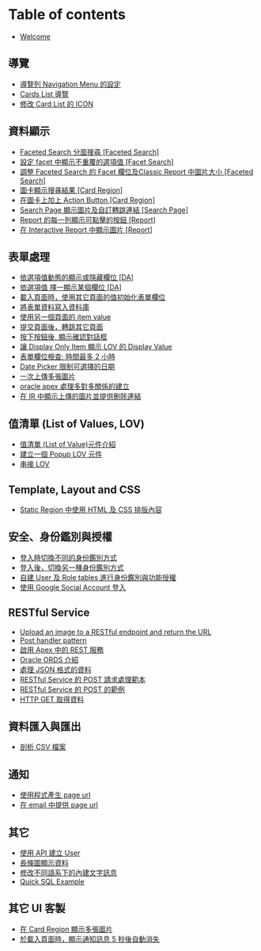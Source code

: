 # Table of contents

* [Welcome](README.md)

## 導覽 <a href="#navi" id="navi"></a>

* [導覽列 Navigation Menu 的設定](navi/navigation_menu.md)
* [Cards List 導覽](navi/card-list-nav.md)
* [修改 Card List 的 ICON](navi/change-icons.md)

## 資料顯示 <a href="#reports" id="reports"></a>

* [Faceted Search 分面搜尋 \[Faceted Search\]](reports/faceted_search.md)
* [設定 facet 中顯示不重覆的選項值 \[Facet Search\]](reports/facet-value-display.md)
* [調整 Faceted Search 的 Facet 欄位及Classic Report 中圖片大小 \[Faceted Search\]](reports/fine-tune-faceted-search.md)
* [圖卡顯示搜㝷結果 \[Card Region\]](reports/cards-region.md)
* [在圖卡上加上 Action Button \[Card Region\]](reports/card-action-button.md)
* [Search Page 顯示圖片及自訂轉跳連結 \[Search Page\]](reports/search-page.md)
* [Report 的每一列顯示可點擊的按鈕 \[Report\]](reports/ir-dynamic-links.md)
* [在 Interactive Report 中顯示圖片 \[Report\]](reports/ir-display-image.md)

## 表單處理 <a href="#forms" id="forms"></a>

* [依選項值動態的顯示或隱藏欄位 \[DA\]](forms/hide_show_fields_dynamic_action.md)
* [依選項值 擇一顯示某個欄位 \[DA\]](forms/display_one_da.md)
* [載入頁面時，使用其它頁面的值初始化表單欄位](forms/zai-ru-ye-mian-shi-shi-yong-qi-ta-ye-mian-de-zhi-chu-shi-hua-biao-dan-lan-wei.md)
* [將表單資料寫入資料庫](forms/jiang-biao-dan-zi-liao-xie-ru-zi-liao-ku.md)
* [使用另一個頁面的 item value](forms/shi-yong-ling-yi-ge-ye-mian-de-item-value.md)
* [提交頁面後，轉跳其它頁面](forms/ti-jiao-ye-mian-hou-zhuan-tiao-qi-ta-ye-mian.md)
* [按下按鈕後, 顯示確認對話框](forms/an-xia-an-niu-hou-xian-shi-que-ren-dui-hua-kuang.md)
* [讓 Display Only Item 顯示 LOV 的 Display Value](forms/display_only_item_shows_lov_display_value.md)
* [表單欄位檢查: 時間最多 2 小時](forms/item_validation.md)
* [Date Picker 限制可選擇的日期](forms/date-picker-select-specific-days-only.md)
* [一次上傳多張圖片](forms/upload-multiple-ima.md)
* [oracle apex 處理多對多關係的建立](forms/insert-two-tables.md)
* [在 IR 中顯示上傳的圖片並提供刪除連結](forms/manage-uploaded-img-in-form.md)

## 值清單 (List of Values, LOV) <a href="#lov" id="lov"></a>

* [值清單 (List of Value)元件介紹](lov/zhi-qing-dan-list-of-value-yuan-jian-jie-shao.md)
* [建立一個 Popup LOV 元件](lov/jian-li-yi-ge-popup-lov-yuan-jian.md)
* [串接 LOV](lov/cascade_lov.md)

## Template, Layout and CSS <a href="#templates" id="templates"></a>

* [Static Region 中使用 HTML 及 CSS 排版內容](templates/static-region-zhong-shi-yong-html-ji-css-pai-ban-nei-rong.md)

## 安全、身份鑑別與授權 <a href="#security" id="security"></a>

* [登入時切換不同的身份鑑別方式](security/switch_authe_scheme.md)
* [登入後，切換另一種身份鑑別方式](security/switch_auth_after_login.md)
* [自建 User 及 Role tables 進行身份鑑別與功能授權](security/custom-authe-autho.md)
* [使用 Google Social Account 登入](security/login-google.md)

## RESTful Service <a href="#rest" id="rest"></a>

* [Upload an image to a RESTful endpoint and return the URL](rest/upload-image.md)
* [Post handler pattern](rest/post-handler-pattern.md)
* [啟用 Apex 中的 REST 服務](rest/enable-rest-service.md)
* [Oracle ORDS 介紹](rest/oracle-ords-intro.md)
* [處理 JSON 格式的資料](rest/handle-json-data.md)
* [RESTful Service 的 POST 請求處理範本](rest/rest-post-pattern.md)
* [RESTful Service 的 POST 的範例](rest/rest-post-demo.md)
* [HTTP GET 取得資料](rest/get-op.md)

## 資料匯入與匯出 <a href="#import-export" id="import-export"></a>

* [剖析 CSV 檔案](import-export/parse-csv-file.md)

## 通知 <a href="#notifications" id="notifications"></a>

* [使用程式產生 page url](notifications/generate-page-url.md)
* [在 email 中提供 page url](notifications/email-page-url.md)

## 其它 <a href="#others" id="others"></a>

* [使用 API 建立 User](others/shi-yong-api-jian-li-user.md)
* [長條圖顯示資料](others/chang-tiao-tu-xian-shi-zi-liao.md)
* [修改不同語系下的內建文字訊息](others/xiu-gai-bu-tong-yu-xi-xia-de-nei-jian-wen-zi-xun-xi.md)
* [Quick SQL Example](others/quick-sql-example.md)

## 其它 UI 客製 <a href="#other-ui-custom" id="other-ui-custom"></a>

* [在 Card Region 顯示多張圖片](other-ui-custom/card-region-multi-images.md)
* [於載入頁面時，顯示通知訊息 5 秒後自動消失](other-ui-custom/show-notification.md)

